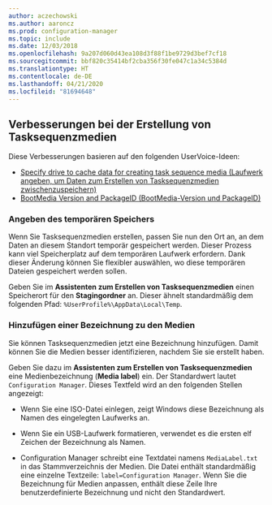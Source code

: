 ```yaml
---
author: aczechowski
ms.author: aaroncz
ms.prod: configuration-manager
ms.topic: include
ms.date: 12/03/2018
ms.openlocfilehash: 9a207d060d43ea108d3f88f1be9729d3bef7cf18
ms.sourcegitcommit: bbf820c35414bf2cba356f30fe047c1a34c5384d
ms.translationtype: HT
ms.contentlocale: de-DE
ms.lasthandoff: 04/21/2020
ms.locfileid: "81694648"
---
```

## <a name="improvements-to-task-sequence-media-creation"></a><a name="bkmk_tsmedia"></a> Verbesserungen bei der Erstellung von Tasksequenzmedien 
<!--1359388-->

Diese Verbesserungen basieren auf den folgenden UserVoice-Ideen:  
- [Specify drive to cache data for creating task sequence media (Laufwerk angeben, um Daten zum Erstellen von Tasksequenzmedien zwischenzuspeichern)](https://configurationmanager.uservoice.com/forums/300492-ideas/suggestions/34061488-specify-drive-to-cache-data-for-creating-task-sequ)  
- [BootMedia Version and PackageID (BootMedia-Version und PackageID)](https://configurationmanager.uservoice.com/forums/300492-ideas/suggestions/32117215-bootmedia-version-and-packageid)  


### <a name="specify-temporary-storage"></a>Angeben des temporären Speichers

Wenn Sie Tasksequenzmedien erstellen, passen Sie nun den Ort an, an dem Daten an diesem Standort temporär gespeichert werden. Dieser Prozess kann viel Speicherplatz auf dem temporären Laufwerk erfordern. Dank dieser Änderung können Sie flexibler auswählen, wo diese temporären Dateien gespeichert werden sollen. 

Geben Sie im **Assistenten zum Erstellen von Tasksequenzmedien** einen Speicherort für den **Stagingordner** an. Dieser ähnelt standardmäßig dem folgenden Pfad: `%UserProfile%\AppData\Local\Temp`.


### <a name="add-a-label-to-the-media"></a>Hinzufügen einer Bezeichnung zu den Medien

Sie können Tasksequenzmedien jetzt eine Bezeichnung hinzufügen. Damit können Sie die Medien besser identifizieren, nachdem Sie sie erstellt haben.

Geben Sie dazu im **Assistenten zum Erstellen von Tasksequenzmedien** eine Medienbezeichnung (**Media label**) ein. Der Standardwert lautet `Configuration Manager`. Dieses Textfeld wird an den folgenden Stellen angezeigt:  

- Wenn Sie eine ISO-Datei einlegen, zeigt Windows diese Bezeichnung als Namen des eingelegten Laufwerks an.  

- Wenn Sie ein USB-Laufwerk formatieren, verwendet es die ersten elf Zeichen der Bezeichnung als Namen.  

- Configuration Manager schreibt eine Textdatei namens `MediaLabel.txt` in das Stammverzeichnis der Medien. Die Datei enthält standardmäßig eine einzelne Textzeile: `label=Configuration Manager`. Wenn Sie die Bezeichnung für Medien anpassen, enthält diese Zeile Ihre benutzerdefinierte Bezeichnung und nicht den Standardwert.  


